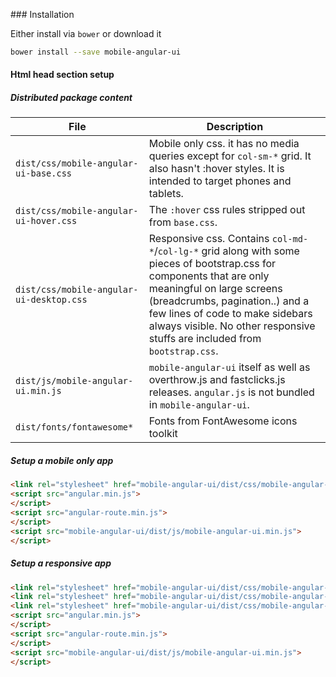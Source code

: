 ### Installation

Either install via `bower` or download it

``` sh
bower install --save mobile-angular-ui
```

#### Html head section setup

##### Distributed package content

| File | Description |
| --- | --- |
| `dist/css/mobile-angular-ui-base.css` | Mobile only css. it has no media queries except for `col-sm-*` grid. It also hasn't :hover styles. It is intended to target phones and tablets. |
| `dist/css/mobile-angular-ui-hover.css` | The `:hover` css rules stripped out from `base.css`. |
| `dist/css/mobile-angular-ui-desktop.css` | Responsive css. Contains `col-md-*`/`col-lg-*` grid along with some pieces of bootstrap.css for components that are only meaningful on large screens (breadcrumbs, pagination..) and a few lines of code to make sidebars always visible. No other responsive stuffs are included from `bootstrap.css`. |
| `dist/js/mobile-angular-ui.min.js` | `mobile-angular-ui` itself as well as overthrow.js and fastclicks.js releases. `angular.js` is not bundled in `mobile-angular-ui`. |
| `dist/fonts/fontawesome*` | Fonts from FontAwesome icons toolkit |

##### Setup a mobile only app

``` html
<link rel="stylesheet" href="mobile-angular-ui/dist/css/mobile-angular-ui-base.min.css" />
<script src="angular.min.js">
</script>
<script src="angular-route.min.js">
</script>
<script src="mobile-angular-ui/dist/js/mobile-angular-ui.min.js">
</script>
```

##### Setup a responsive app

``` html
<link rel="stylesheet" href="mobile-angular-ui/dist/css/mobile-angular-ui-hover.min.css" />
<link rel="stylesheet" href="mobile-angular-ui/dist/css/mobile-angular-ui-base.min.css" />
<link rel="stylesheet" href="mobile-angular-ui/dist/css/mobile-angular-ui-desktop.min.css" />
<script src="angular.min.js">
</script>
<script src="angular-route.min.js">
</script>
<script src="mobile-angular-ui/dist/js/mobile-angular-ui.min.js">
</script>
```
